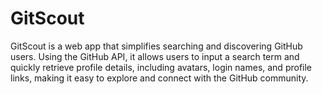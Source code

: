 # GitScout
GitScout is a web app that simplifies searching and discovering GitHub users. Using the GitHub API, it allows users to input a search term and quickly retrieve profile details, including avatars, login names, and profile links, making it easy to explore and connect with the GitHub community.
